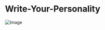 # Write-Your-Personality

![Image](https://user-images.githubusercontent.com/70896372/117457835-edaddd00-af49-11eb-8ec8-e033bd5b9a1a.png)
